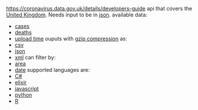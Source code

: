 https://coronavirus.data.gov.uk/details/developers-guide
api that covers the [United Kingdom](uk.md). Needs input to be in [json](json.md).
available data:
- [cases](cases.md)
- [deaths](deaths.md)
- [upload time](upload.md)
ouputs with [gzip compression](gzip.md) as:
- [csv](csv.md)
- [json](json.md)
- [xml](xml.md)
can filter by:
- [area](area.md)
- [date](date.md)
supported languages are:
- [C#](c-sharp.md)
- [elixir](elixir.md)
- [javascript](js.md)
- [python](python.md)
- [R](r.md)